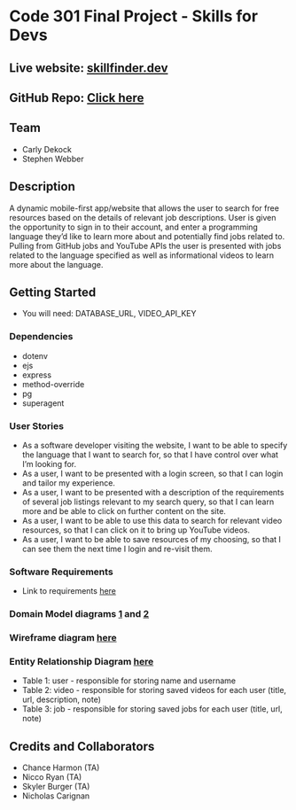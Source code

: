 # Code 301 Final Project - Skills for Devs

## Live website: [skillfinder.dev](skillfinder.dev)

## GitHub Repo: [Click here](https://github.com/skills-for-devs/resource-finder.git)

## Team

- Carly Dekock
- Stephen Webber

## Description

A dynamic mobile-first app/website that allows the user to search for free resources based on the details of relevant job descriptions. User is given the opportunity to sign in to their account, and enter a programming language they’d like to learn more about and potentially find jobs related to. Pulling from GitHub jobs and YouTube APIs the user is presented with jobs related to the language specified as well as informational videos to learn more about the language.

## Getting Started

- You will need: DATABASE_URL, VIDEO_API_KEY

### Dependencies

- dotenv
- ejs
- express
- method-override
- pg
- superagent

### User Stories

- As a software developer visiting the website, I want to be able to specify the language that I want to search for, so that I have control over what I’m looking for.
- As a user, I want to be presented with a login screen, so that I can login and tailor my experience.
- As a user, I want to be presented with a description of the requirements of several job listings relevant to my search query, so that I can learn more and be able to click on further content on the site.
- As a user, I want to be able to use this data to search for relevant video resources, so that I can click on it to bring up YouTube videos.
- As a user, I want to be able to save resources of my choosing, so that I can see them the next time I login and re-visit them.

### Software Requirements

- Link to requirements [here](requirements.md)

### Domain Model diagrams [1](images/domain-model-1.jpeg) and [2](images/domain-model-2.jpeg)

### Wireframe diagram [here](images/wireframes.jpeg)

### Entity Relationship Diagram [here](ERD-projectprep.png)

- Table 1: user - responsible for storing name and username
- Table 2: video - responsible for storing saved videos for each user (title, url, description, note)
- Table 3: job - responsible for storing saved jobs for each user (title, url, note)

## Credits and Collaborators

- Chance Harmon (TA)
- Nicco Ryan (TA)
- Skyler Burger (TA)
- Nicholas Carignan
